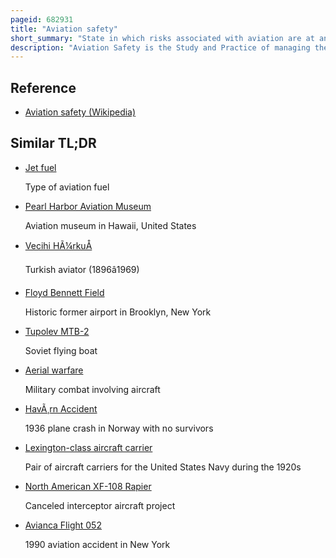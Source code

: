 ```yaml
---
pageid: 682931
title: "Aviation safety"
short_summary: "State in which risks associated with aviation are at an acceptable level"
description: "Aviation Safety is the Study and Practice of managing the Risks in Aviation. This includes preventing Aviation Accidents and Incidents through Research, educating Air Travel Personnel, Passengers and the general Public, as well as the Design of Aircraft and Aviation Infrastructure. Aviation Industry is subject to significant Regulation and Oversight."
---
```


## Reference

- [Aviation safety (Wikipedia)](https://en.wikipedia.org/?curid=682931)

## Similar TL;DR

- [Jet fuel](/tldr/en/jet-fuel)

  Type of aviation fuel

- [Pearl Harbor Aviation Museum](/tldr/en/pearl-harbor-aviation-museum)

  Aviation museum in Hawaii, United States

- [Vecihi HÃ¼rkuÅ](/tldr/en/vecihi-hurkus)

  Turkish aviator (1896â1969)

- [Floyd Bennett Field](/tldr/en/floyd-bennett-field)

  Historic former airport in Brooklyn, New York

- [Tupolev MTB-2](/tldr/en/tupolev-mtb-2)

  Soviet flying boat

- [Aerial warfare](/tldr/en/aerial-warfare)

  Military combat involving aircraft

- [HavÃ¸rn Accident](/tldr/en/havrn-accident)

  1936 plane crash in Norway with no survivors

- [Lexington-class aircraft carrier](/tldr/en/lexington-class-aircraft-carrier)

  Pair of aircraft carriers for the United States Navy during the 1920s

- [North American XF-108 Rapier](/tldr/en/north-american-xf-108-rapier)

  Canceled interceptor aircraft project

- [Avianca Flight 052](/tldr/en/avianca-flight-052)

  1990 aviation accident in New York
